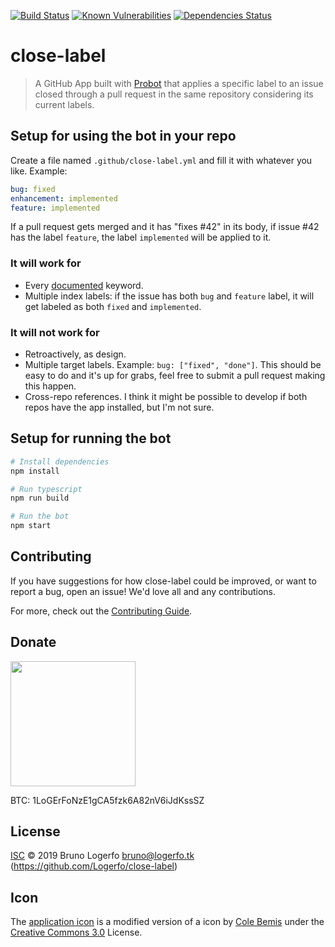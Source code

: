 [![Build Status](https://travis-ci.org/Logerfo/close-label.svg?branch=master)](https://travis-ci.org/Logerfo/close-label)
[![Known Vulnerabilities](https://snyk.io/test/github/logerfo/close-label/badge.svg)](https://snyk.io/test/github/logerfo/close-label)
[![Dependencies Status](https://david-dm.org/logerfo/close-label/dev-status.svg)](https://david-dm.org/logerfo/close-label?type=dev)

# close-label

> A GitHub App built with [Probot](https://github.com/probot/probot) that applies a specific label to an issue closed through a pull request in the same repository considering its current labels.

## Setup for using the bot in your repo
Create a file named `.github/close-label.yml` and fill it with whatever you like. Example:
```yml
bug: fixed
enhancement: implemented
feature: implemented
```
If a pull request gets merged and it has "fixes #42" in its body, if issue #42 has the label `feature`, the label `implemented` will be applied to it.

### It will work for
- Every [documented](https://help.github.com/en/articles/closing-issues-using-keywords) keyword.
- Multiple index labels: if the issue has both `bug` and `feature` label, it will get labeled as both `fixed` and `implemented`.

### It will not work for
- Retroactively, as design.
- Multiple target labels. Example: `bug: ["fixed", "done"]`. This should be easy to do and it's up for grabs, feel free to submit a pull request making this happen.
- Cross-repo references. I think it might be possible to develop if both repos have the app installed, but I'm not sure.

## Setup for running the bot

```sh
# Install dependencies
npm install

# Run typescript
npm run build

# Run the bot
npm start
```

## Contributing

If you have suggestions for how close-label could be improved, or want to report a bug, open an issue! We'd love all and any contributions.

For more, check out the [Contributing Guide](CONTRIBUTING.md).

## Donate

<img src="https://i.imgur.com/ndlBtuX.png" width="200">

BTC: 1LoGErFoNzE1gCA5fzk6A82nV6iJdKssSZ

## License

[ISC](LICENSE) © 2019 Bruno Logerfo <bruno@logerfo.tk> (https://github.com/Logerfo/close-label)

## Icon
The [application icon](icon.png) is a modified version of a icon by [Cole Bemis](https://www.iconfinder.com/icons/3324935/branch_git_icon) under the [Creative Commons 3.0](https://creativecommons.org/licenses/by/3.0/) License.
